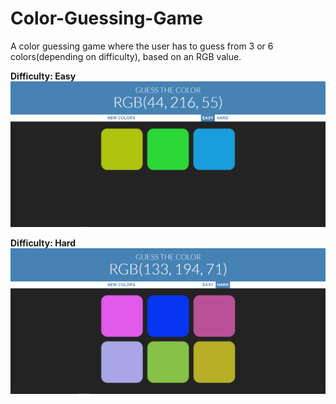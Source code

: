 # Color-Guessing-Game
A color guessing game where the user has to guess from 3 or 6 colors(depending on difficulty), based on an RGB value.

<b>Difficulty: Easy</b>
![Easy](https://raw.githubusercontent.com/HusnainArif/Color-Guessing-Game/master/game-easy.PNG)

<b>Difficulty: Hard</b>
![Hard](https://raw.githubusercontent.com/HusnainArif/Color-Guessing-Game/master/game-hard.PNG)
